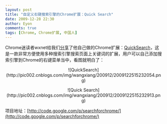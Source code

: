 ```yaml
---
layout: post
title: "自定义右键搜索引擎的Chrome扩展：Quick Search"
date: 2009-12-28 22:30
author: Eyon
comments: true
tags: [Chrome, Chrome扩展, 中国人]
---
```

Chrome迷读者wxnet给我们[分享](http://bbs.chromi.org/thread-8438-1-1.html)了他自己做的Chrome扩展：[QuickSearch](http://code.google.com/p/searchforchrome/downloads/list)，这是一款非常方便使用多种搜索引擎搜索页面上关键词的扩展，用户可以自己添加搜索引擎到Chrome的右键菜单当中，看图就明白了：
<p style="text-align: center;">![QuickSearch](http://pic002.cnblogs.com/img/wangxiang/200912/2009122515232054.png)

<p style="text-align: center;">![Quick Search](http://pic002.cnblogs.com/img/wangxiang/200912/2009122515232913.png)

项目地址：[http://code.google.com/p/searchforchrome/](http://code.google.com/p/searchforchrome/)
